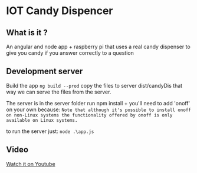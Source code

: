 # IOT Candy Dispencer

## What is it ?
An angular and node app + raspberry pi that uses a real candy dispenser to give you candy if you answer correctly to a question

## Development server
Build the app ```ng build --prod``` copy the files to server dist/candyDis that way we can serve the files from the server.

The server is in the server folder run npm install + you'll need to add 'onoff' on your own because:
```Note that although it's possible to install onoff on non-Linux systems the functionality offered by onoff is only available on Linux systems.```

to run the server just: ```node .\app.js```

## Video 
[Watch it on Youtube](https://youtu.be/to2PofPVnH4)
